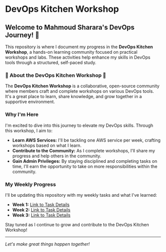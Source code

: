 
# DevOps Kitchen Workshop

## Welcome to Mahmoud Sharara's DevOps Journey! 👋

This repository is where I document my progress in the **DevOps Kitchen Workshop**, a hands-on learning community focused on practical workshops and labs. These activities help enhance my skills in DevOps tools through a structured, self-paced study.

### 🌟 About the DevOps Kitchen Workshop 🌟

The **DevOps Kitchen Workshop** is a collaborative, open-source community where members craft and complete workshops on various DevOps tools. It's a great place to learn, share knowledge, and grow together in a supportive environment.

### Why I'm Here

I'm excited to dive into this journey to elevate my DevOps skills. Through this workshop, I aim to:

- **Learn AWS Services:** I'll be tackling one AWS service per week, crafting workshops based on what I learn.
- **Contribute to the Community:** As I complete workshops, I'll share my progress and help others in the community.
- **Gain Admin Privileges:** By staying disciplined and completing tasks on time, I'll earn the opportunity to take on more responsibilities within the community.

### My Weekly Progress

I'll be updating this repository with my weekly tasks and what I've learned:

- **Week 1:** [Link to Task Details](#)
- **Week 2:** [Link to Task Details](#)
- **Week 3:** [Link to Task Details](#)

Stay tuned as I continue to grow and contribute to the DevOps Kitchen Workshop!

---

*Let's make great things happen together!*
